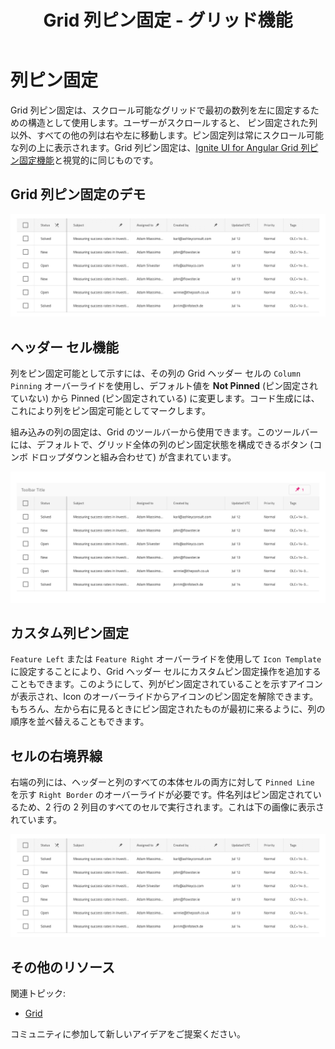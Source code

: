 ﻿---
title: Grid 列ピン固定 - グリッド機能
_description: Grid 列ピン固定は、スクロール可能なグリッドで選択された列をピン固定するための構造です。 
_keywords: デザイン システム, デザイン システム UX, UI キット, Sketch, Ignite UI for Angular, Sketch to Angular, Angular, Angular デザイン システム, Sketch からコードをエクスポート, Angular 用のデザイン キット, Sketch HTML, Sketch to HTML, Sketch UI キット
_language: ja
---

# 列ピン固定

Grid 列ピン固定は、スクロール可能なグリッドで最初の数列を左に固定するための構造として使用します。ユーザーがスクロールすると、 ピン固定された列以外、すべての他の列は右や左に移動します。ピン固定列は常にスクロール可能な列の上に表示されます。Grid 列ピン固定は、[Ignite UI for Angular Grid 列ピン固定機能](https://jp.infragistics.com/products/ignite-ui-angular/angular/components/grid_column_pinning.html)と視覚的に同じものです。

## Grid 列ピン固定のデモ

<img class="responsive-img" src="../images/grid_column_pinning_demo.png" srcset="../images/grid_column_pinning_demo@2x.png 2x" />

## ヘッダー セル機能

列をピン固定可能として示すには、その列の Grid ヘッダー セルの `Column Pinning` オーバーライドを使用し、デフォルト値を **Not Pinned** (ピン固定されていない) から Pinned (ピン固定されている) に変更します。コード生成には、これにより列をピン固定可能としてマークします。

組み込みの列の固定は、Grid のツールバーから使用できます。このツールバーには、デフォルトで、グリッド全体の列のピン固定状態を構成できるボタン (コンボ ドロップダウンと組み合わせて) が含まれています。

<img class="responsive-img" src="../images/grid_column_pinning_built_in.png" srcset="../images/grid_column_pinning_built_in@2x.png 2x" />

## カスタム列ピン固定

`Feature Left` または `Feature Right` オーバーライドを使用して `Icon Template` に設定することにより、Grid ヘッダー セルにカスタムピン固定操作を追加することもできます。このようにして、列がピン固定されていることを示すアイコンが表示され、Icon のオーバーライドからアイコンのピン固定を解除できます。もちろん、左から右に見るときにピン固定されたものが最初に来るように、列の順序を並べ替えることもできます。

## セルの右境界線

右端の列には、ヘッダーと列のすべての本体セルの両方に対して `Pinned Line` を示す `Right Border` のオーバーライドが必要です。件名列はピン固定されているため、2 行の 2 列目のすべてのセルで実行されます。これは下の画像に表示されています。

<img class="responsive-img" src="../images/grid_column_pinning_demo.png" srcset="../images/grid_column_pinning_demo@2x.png 2x" />

## その他のリソース

関連トピック:

- [Grid](grid.md)
  <div class="divider--half"></div>

コミュニティに参加して新しいアイデアをご提案ください。
